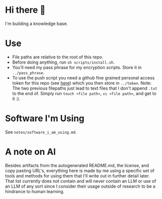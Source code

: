 # Hi there 👋

I'm building a knowledge base. 

# Use

- File paths are relative to the root of this repo.
- Before doing anything, run `sh scripts/install.sh`.
- You'll need my pass phrase for my encryption scripts. Store it in `../pass_phrase`. 
- To use the push script you need a github fine grained personal access token for this repo
  (see [here](https://docs.github.com/en/authentication/keeping-your-account-and-data-secure/managing-your-personal-access-tokens))
  which you then store in `../token`. 
Note: The two previous filepaths just lead to text files that I don't append `.txt` to the end of. 
      Simply run `touch <file path>`, `vi <file path>`, and get to it :). 

# Software I'm Using

See `notes/software_i_am_using.md`.

# A note on AI

Besides artifacts from the autogenerated README.md, the license, and copy pasting 
URL's, everything here is made by me using a specific set of tools and methods 
for using them that I'll write out in further detail later. That list 
currently does not contain and will never contain an LLM or use of an LLM of any 
sort since I consider their usage outside of research to be a hindrance to human 
learning.

